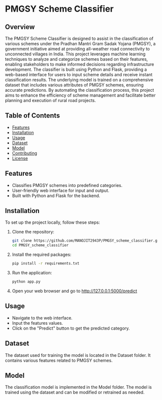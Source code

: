 # PMGSY Scheme Classifier

## Overview
The PMGSY Scheme Classifier is designed to assist in the classification of various schemes under the Pradhan Mantri Gram Sadak Yojana (PMGSY), a government initiative aimed at providing all-weather road connectivity to unconnected villages in India. This project leverages machine learning techniques to analyze and categorize schemes based on their features, enabling stakeholders to make informed decisions regarding infrastructure development.
The classifier is built using Python and Flask, providing a web-based interface for users to input scheme details and receive instant classification results. The underlying model is trained on a comprehensive dataset that includes various attributes of PMGSY schemes, ensuring accurate predictions.
By automating the classification process, this project aims to enhance the efficiency of scheme management and facilitate better planning and execution of rural road projects.

## Table of Contents

- [Features](#features)
- [Installation](#installation)
- [Usage](#usage)
- [Dataset](#dataset)
- [Model](#model)
- [Contributing](#contributing)
- [License](#license)

## Features

- Classifies PMGSY schemes into predefined categories.
- User-friendly web interface for input and output.
- Built with Python and Flask for the backend.

## Installation

To set up the project locally, follow these steps:

1. Clone the repository:
   ```bash
   git clone https://github.com/MANOJIT2943P/PMGSY_scheme_classifier.git
   cd PMGSY_scheme_classifier
   ```

2. Install the required packages:

   ```bash
   pip install -r requirements.txt
   ```

3. Run the application:

   ```bash
   python app.py
   ```


4. Open your web browser and go to http://127.0.0.1:5000/predict

## Usage

- Navigate to the web interface.
- Input the features values.
- Click on the "Predict" button to get the predicted category.

## Dataset
The dataset used for training the model is located in the Dataset folder. It contains various features related to PMGSY schemes.

## Model
The classification model is implemented in the Model folder. The model is trained using the dataset and can be modified or retrained as needed.
